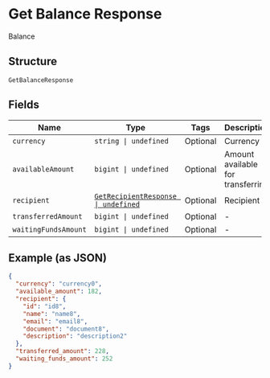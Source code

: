 
# Get Balance Response

Balance

## Structure

`GetBalanceResponse`

## Fields

| Name | Type | Tags | Description |
|  --- | --- | --- | --- |
| `currency` | `string \| undefined` | Optional | Currency |
| `availableAmount` | `bigint \| undefined` | Optional | Amount available for transferring |
| `recipient` | [`GetRecipientResponse \| undefined`](../../doc/models/get-recipient-response.md) | Optional | Recipient |
| `transferredAmount` | `bigint \| undefined` | Optional | - |
| `waitingFundsAmount` | `bigint \| undefined` | Optional | - |

## Example (as JSON)

```json
{
  "currency": "currency0",
  "available_amount": 182,
  "recipient": {
    "id": "id8",
    "name": "name8",
    "email": "email8",
    "document": "document8",
    "description": "description2"
  },
  "transferred_amount": 228,
  "waiting_funds_amount": 252
}
```

